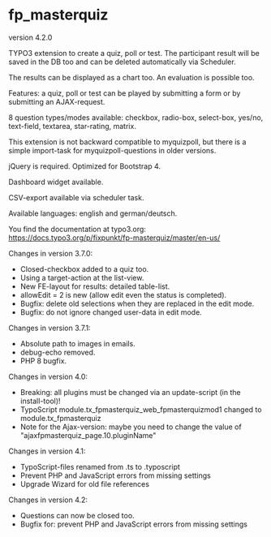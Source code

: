 # fp_masterquiz

version 4.2.0

TYPO3 extension to create a quiz, poll or test. The participant result will be saved in the DB too and can be deleted automatically via Scheduler.

The results can be displayed as a chart too. An evaluation is possible too.

Features: a quiz, poll or test can be played by submitting a form or by submitting an AJAX-request.

8 question types/modes available: checkbox, radio-box, select-box, yes/no, text-field, textarea, star-rating, matrix.

This extension is not backward compatible to myquizpoll, but there is a simple import-task for myquizpoll-questions in older versions.

jQuery is required. Optimized for Bootstrap 4.

Dashboard widget available.

CSV-export available via scheduler task.

Available languages: english and german/deutsch.

You find the documentation at typo3.org: https://docs.typo3.org/p/fixpunkt/fp-masterquiz/master/en-us/


Changes in version 3.7.0:
- Closed-checkbox added to a quiz too.
- Using a target-action at the list-view.
- New FE-layout for results: detailed table-list.
- allowEdit = 2 is new (allow edit even the status is completed).
- Bugfix: delete old selections when they are replaced in the edit mode.
- Bugfix: do not ignore changed user-data in edit mode.

Changes in version 3.7.1:
- Absolute path to images in emails.
- debug-echo removed.
- PHP 8 bugfix.

Changes in version 4.0:
- Breaking: all plugins must be changed via an update-script (in the install-tool)!
- TypoScript module.tx_fpmasterquiz_web_fpmasterquizmod1 changed to module.tx_fpmasterquiz
- Note for the Ajax-version: maybe you need to change the value of "ajaxfpmasterquiz_page.10.pluginName"

Changes in version 4.1:
- TypoScript-files renamed from .ts to .typoscript
- Prevent PHP and JavaScript errors from missing settings
- Upgrade Wizard for old file references

Changes in version 4.2:
- Questions can now be closed too.
- Bugfix for: prevent PHP and JavaScript errors from missing settings